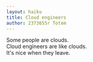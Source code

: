 ```yaml
---
layout: haiku
title: Cloud engineers
author: 2373655r Totem
---
```


Some people are clouds.  <br>
Cloud engineers are like clouds.  <br>
It's nice when they leave. <br>